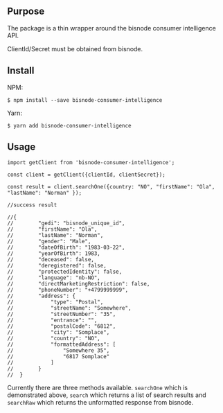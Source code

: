 ## Purpose

The package is a thin wrapper around the bisnode consumer intelligence API.

ClientId/Secret must be obtained from bisnode.

## Install

NPM:
```
$ npm install --save bisnode-consumer-intelligence
```

Yarn:

```
$ yarn add bisnode-consumer-intelligence
```

## Usage

````
import getClient from 'bisnode-consumer-intelligence';

const client = getClient({clientId, clientSecret});

const result = client.searchOne({country: "NO", "firstName": "Ola", "lastName": "Norman" });

//success result

//{
//        "gedi": "bisnode_unique_id",
//        "firstName": "Ola",
//        "lastName": "Norman",
//        "gender": "Male",
//        "dateOfBirth": "1983-03-22",
//        "yearOfBirth": 1983,
//        "deceased": false,
//        "deregistered": false,
//        "protectedIdentity": false,
//        "language": "nb-NO",
//        "directMarketingRestriction": false,
//        "phoneNumber": "+4799999999",
//        "address": {
//            "type": "Postal",
//            "streetName": "Somewhere",
//            "streetNumber": "35",
//            "entrance": "",
//            "postalCode": "6812",
//            "city": "Somplace",
//            "country": "NO",
//            "formattedAddress": [
//                "Somewhere 35",
//                "6817 Somplace"
//            ]
//        }
//  }

````

Currently there are three methods available. `searchOne` which is demonstrated above, `search` which returns a list of search results and `searchRaw` which returns the unformatted response from bisnode.